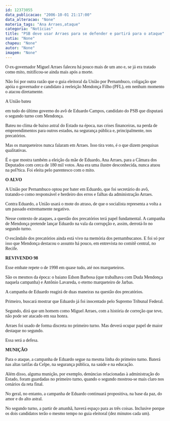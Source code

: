 ```yaml
---
id: 12373055
data_publicacao: "2006-10-01 21:17:00"
data_alteracao: "None"
materia_tags: "Ana Arraes,ataque"
categoria: "Notícias"
title: "PSB deve usar Arraes para se defender e partirá para o ataque"
sutia: "None"
chapeu: "None"
autor: "None"
imagem: "None"
---
```

<p><P><FONT face=Verdana>O ex-governador Miguel Arraes faleceu há pouco mais de um ano e, se já era tratado como mito, mitificou-se ainda mais após a morte.</FONT></P></p>
<p><P><FONT face=Verdana>Não foi por outra razão que o guia eleitoral da União por Pernambuco, coligação que apóia o governador e candidato à reeleição Mendonça Filho (PFL), em nenhum momento o atacou diretamente.</FONT></P></p>
<p><P><FONT face=Verdana>A União bateu</p>
<p> em tudo do último governo do avô de Eduardo Campos, candidato do PSB que disputará o segundo turno com Mendonça. </FONT></P></p>
<p><P><FONT face=Verdana>Bateu no clima de baixo astral do Estado na época, nas crises financeiras, na perda de empreendimentos para outros estados, na segurança pública e, principalmente, nos precatórios.</FONT></P></p>
<p><P><FONT face=Verdana>Mas os marqueteiros nunca falaram em Arraes. Isso tira voto, é o que dizem pesquisas qualitativas. </FONT></P></p>
<p><P><FONT face=Verdana>É o que mostra também a eleição da mãe de Eduardo, Ana Arraes, para a Câmara dos Deputados com cerca de 180 mil votos. Ana era uma ilustre desconhecida, nunca atuou na pol?tica. Foi eleita pelo parentesco com o mito.</FONT></P></p>
<p><P><FONT face=Verdana><STRONG>O ALVO</STRONG></FONT></P></p>
<p><P><FONT face=Verdana>A União por Pernambuco optou por bater em Eduardo, que foi secretário do avô, tratando-o como responsável e herdeiro dos erros e falhas da administração Arraes.</FONT></P></p>
<p><P><FONT face=Verdana>Contra Eduardo, a União usará o mote do atraso, de que o socialista representa a volta a um passado extremamente negativo.</FONT></P></p>
<p><P><FONT face=Verdana>Nesse contexto de ataques, a questão dos precatórios terá papel fundamental. A campanha de Mendonça pretende lançar Eduardo&nbsp;na vala da corrupção e, assim, derrotá-lo no segundo turno.</FONT></P></p>
<p><P><FONT face=Verdana>O escândalo dos precatórios ainda está vivo na memória dos pernambucanos. E foi só por isso que Mendonça destacou o assunto há pouco, em entrevista no comitê central, no Recife.</FONT></P></p>
<p><P><FONT face=Verdana><STRONG>REVIVENDO 98</STRONG></FONT></P></p>
<p><P><FONT face=Verdana>Esse embate repete o de 1998 em quase tudo, até nos marqueteiros. </FONT></P></p>
<p><P><FONT face=Verdana>São os mesmos da época: o baiano Edson Barbosa (que trabalhava com Duda Mendonça naquela campanha) e Antônio Lavareda, o eterno marqueteiro de Jarbas.</FONT></P></p>
<p><P><FONT face=Verdana>A campanha de Eduardo reagirá de duas maneiras na questão dos precatórios.</FONT></P></p>
<p><P><FONT face=Verdana>Primeiro, buscará mostrar que Eduardo já foi inocentado pelo Supremo Tribunal Federal.</FONT></P></p>
<p><P><FONT face=Verdana>Segundo, dirá que um homem como Miguel Arraes, com a história de correção que teve, não pode ser atacado em sua honra.</FONT></P></p>
<p><P><FONT face=Verdana>Arraes foi usado de forma discreta no primeiro turno. Mas deverá ocupar papel de maior destaque no segundo.</FONT></P></p>
<p><P><FONT face=Verdana>Essa será a defesa.</FONT></P></p>
<p><P><FONT face=Verdana><STRONG>MUNIÇÃO</STRONG></FONT></P></p>
<p><P><FONT face=Verdana>Para o ataque, a campanha de Eduardo segue na mesma linha do primeiro turno. Baterá nas altas tarifas da Celpe, na segurança pública, na saúde e na educação.</FONT></P></p>
<p><P><FONT face=Verdana>Além disso, alguma munição, por exemplo, denúncias relacionadas à administração do Estado, foram guardadas no primeiro turno, quando o segundo mostrou-se mais claro nos cenários da reta final.</FONT></P></p>
<p><P><FONT face=Verdana>No geral, no entanto, a campanha de Eduardo continuará propositiva, na base da paz, do amor e do alto astral.</FONT></P></p>
<p><P><FONT face=Verdana>No segundo turno, a partir de amanhã, haverá espaço para as três coisas. Inclusive porque os dois candidatos terão o mesmo tempo no guia eleitoral (dez minutos cada um).</FONT></P> </p>
